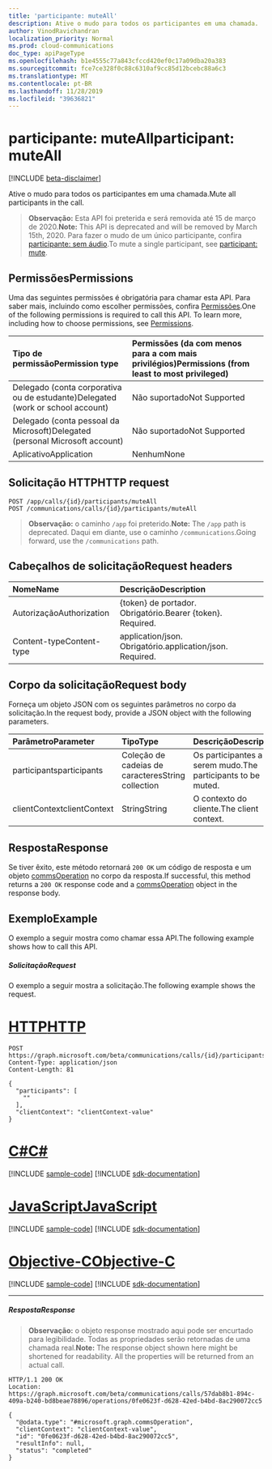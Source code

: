 ```yaml
---
title: 'participante: muteAll'
description: Ative o mudo para todos os participantes em uma chamada.
author: VinodRavichandran
localization_priority: Normal
ms.prod: cloud-communications
doc_type: apiPageType
ms.openlocfilehash: b1e4555c77a843cfccd420ef0c17a09dba20a383
ms.sourcegitcommit: fce7ce328f0c88c6310af9cc85d12bcebc88a6c3
ms.translationtype: MT
ms.contentlocale: pt-BR
ms.lasthandoff: 11/28/2019
ms.locfileid: "39636821"
---
```

# <a name="participant-muteall"></a><span data-ttu-id="5d132-103">participante: muteAll</span><span class="sxs-lookup"><span data-stu-id="5d132-103">participant: muteAll</span></span>

[!INCLUDE [beta-disclaimer](../../includes/beta-disclaimer.md)]

<span data-ttu-id="5d132-104">Ative o mudo para todos os participantes em uma chamada.</span><span class="sxs-lookup"><span data-stu-id="5d132-104">Mute all participants in the call.</span></span>

> <span data-ttu-id="5d132-105">**Observação:** Esta API foi preterida e será removida até 15 de março de 2020.</span><span class="sxs-lookup"><span data-stu-id="5d132-105">**Note:** This API is deprecated and will be removed by March 15th, 2020.</span></span> <span data-ttu-id="5d132-106">Para fazer o mudo de um único participante, confira [participante: sem áudio](participant-mute.md).</span><span class="sxs-lookup"><span data-stu-id="5d132-106">To mute a single participant, see [participant: mute](participant-mute.md).</span></span>


## <a name="permissions"></a><span data-ttu-id="5d132-107">Permissões</span><span class="sxs-lookup"><span data-stu-id="5d132-107">Permissions</span></span>
<span data-ttu-id="5d132-p102">Uma das seguintes permissões é obrigatória para chamar esta API. Para saber mais, incluindo como escolher permissões, confira [Permissões](/graph/permissions-reference).</span><span class="sxs-lookup"><span data-stu-id="5d132-p102">One of the following permissions is required to call this API. To learn more, including how to choose permissions, see [Permissions](/graph/permissions-reference).</span></span>

| <span data-ttu-id="5d132-110">Tipo de permissão</span><span class="sxs-lookup"><span data-stu-id="5d132-110">Permission type</span></span>                        | <span data-ttu-id="5d132-111">Permissões (da com menos para a com mais privilégios)</span><span class="sxs-lookup"><span data-stu-id="5d132-111">Permissions (from least to most privileged)</span></span> |
|:---------------------------------------|:--------------------------------------------|
| <span data-ttu-id="5d132-112">Delegado (conta corporativa ou de estudante)</span><span class="sxs-lookup"><span data-stu-id="5d132-112">Delegated (work or school account)</span></span>     | <span data-ttu-id="5d132-113">Não suportado</span><span class="sxs-lookup"><span data-stu-id="5d132-113">Not Supported</span></span>                               |
| <span data-ttu-id="5d132-114">Delegado (conta pessoal da Microsoft)</span><span class="sxs-lookup"><span data-stu-id="5d132-114">Delegated (personal Microsoft account)</span></span> | <span data-ttu-id="5d132-115">Não suportado</span><span class="sxs-lookup"><span data-stu-id="5d132-115">Not Supported</span></span>                               |
| <span data-ttu-id="5d132-116">Aplicativo</span><span class="sxs-lookup"><span data-stu-id="5d132-116">Application</span></span>                            | <span data-ttu-id="5d132-117">Nenhum</span><span class="sxs-lookup"><span data-stu-id="5d132-117">None</span></span>                                        |

## <a name="http-request"></a><span data-ttu-id="5d132-118">Solicitação HTTP</span><span class="sxs-lookup"><span data-stu-id="5d132-118">HTTP request</span></span>
<!-- { "blockType": "ignored" } -->
```http
POST /app/calls/{id}/participants/muteAll
POST /communications/calls/{id}/participants/muteAll
```
> <span data-ttu-id="5d132-119">**Observação:** o caminho `/app` foi preterido.</span><span class="sxs-lookup"><span data-stu-id="5d132-119">**Note:** The `/app` path is deprecated.</span></span> <span data-ttu-id="5d132-120">Daqui em diante, use o caminho `/communications`.</span><span class="sxs-lookup"><span data-stu-id="5d132-120">Going forward, use the `/communications` path.</span></span>

## <a name="request-headers"></a><span data-ttu-id="5d132-121">Cabeçalhos de solicitação</span><span class="sxs-lookup"><span data-stu-id="5d132-121">Request headers</span></span>
| <span data-ttu-id="5d132-122">Nome</span><span class="sxs-lookup"><span data-stu-id="5d132-122">Name</span></span>          | <span data-ttu-id="5d132-123">Descrição</span><span class="sxs-lookup"><span data-stu-id="5d132-123">Description</span></span>               |
|:--------------|:--------------------------|
| <span data-ttu-id="5d132-124">Autorização</span><span class="sxs-lookup"><span data-stu-id="5d132-124">Authorization</span></span> | <span data-ttu-id="5d132-p104">{token} de portador. Obrigatório.</span><span class="sxs-lookup"><span data-stu-id="5d132-p104">Bearer {token}. Required.</span></span> |
| <span data-ttu-id="5d132-127">Content-type</span><span class="sxs-lookup"><span data-stu-id="5d132-127">Content-type</span></span> | <span data-ttu-id="5d132-p105">application/json. Obrigatório.</span><span class="sxs-lookup"><span data-stu-id="5d132-p105">application/json. Required.</span></span> |

## <a name="request-body"></a><span data-ttu-id="5d132-130">Corpo da solicitação</span><span class="sxs-lookup"><span data-stu-id="5d132-130">Request body</span></span>
<span data-ttu-id="5d132-131">Forneça um objeto JSON com os seguintes parâmetros no corpo da solicitação.</span><span class="sxs-lookup"><span data-stu-id="5d132-131">In the request body, provide a JSON object with the following parameters.</span></span>

| <span data-ttu-id="5d132-132">Parâmetro</span><span class="sxs-lookup"><span data-stu-id="5d132-132">Parameter</span></span>      | <span data-ttu-id="5d132-133">Tipo</span><span class="sxs-lookup"><span data-stu-id="5d132-133">Type</span></span>    |<span data-ttu-id="5d132-134">Descrição</span><span class="sxs-lookup"><span data-stu-id="5d132-134">Description</span></span>|
|:---------------|:--------|:----------|
|<span data-ttu-id="5d132-135">participants</span><span class="sxs-lookup"><span data-stu-id="5d132-135">participants</span></span>|<span data-ttu-id="5d132-136">Coleção de cadeias de caracteres</span><span class="sxs-lookup"><span data-stu-id="5d132-136">String collection</span></span>|<span data-ttu-id="5d132-137">Os participantes a serem mudo.</span><span class="sxs-lookup"><span data-stu-id="5d132-137">The participants to be muted.</span></span>|
|<span data-ttu-id="5d132-138">clientContext</span><span class="sxs-lookup"><span data-stu-id="5d132-138">clientContext</span></span>|<span data-ttu-id="5d132-139">String</span><span class="sxs-lookup"><span data-stu-id="5d132-139">String</span></span>|<span data-ttu-id="5d132-140">O contexto do cliente.</span><span class="sxs-lookup"><span data-stu-id="5d132-140">The client context.</span></span>|

## <a name="response"></a><span data-ttu-id="5d132-141">Resposta</span><span class="sxs-lookup"><span data-stu-id="5d132-141">Response</span></span>
<span data-ttu-id="5d132-142">Se tiver êxito, este método retornará `200 OK` um código de resposta e um objeto [commsOperation](../resources/commsoperation.md) no corpo da resposta.</span><span class="sxs-lookup"><span data-stu-id="5d132-142">If successful, this method returns a `200 OK` response code and a [commsOperation](../resources/commsoperation.md) object in the response body.</span></span>

## <a name="example"></a><span data-ttu-id="5d132-143">Exemplo</span><span class="sxs-lookup"><span data-stu-id="5d132-143">Example</span></span>
<span data-ttu-id="5d132-144">O exemplo a seguir mostra como chamar essa API.</span><span class="sxs-lookup"><span data-stu-id="5d132-144">The following example shows how to call this API.</span></span>

##### <a name="request"></a><span data-ttu-id="5d132-145">Solicitação</span><span class="sxs-lookup"><span data-stu-id="5d132-145">Request</span></span>
<span data-ttu-id="5d132-146">O exemplo a seguir mostra a solicitação.</span><span class="sxs-lookup"><span data-stu-id="5d132-146">The following example shows the request.</span></span>

# <a name="httptabhttp"></a>[<span data-ttu-id="5d132-147">HTTP</span><span class="sxs-lookup"><span data-stu-id="5d132-147">HTTP</span></span>](#tab/http)
<!-- {
  "blockType": "request",
  "name": "participant-muteAll"
}-->
```http
POST https://graph.microsoft.com/beta/communications/calls/{id}/participants/muteAll
Content-Type: application/json
Content-Length: 81

{
  "participants": [
    ""
  ],
  "clientContext": "clientContext-value"
}
```
# <a name="ctabcsharp"></a>[<span data-ttu-id="5d132-148">C#</span><span class="sxs-lookup"><span data-stu-id="5d132-148">C#</span></span>](#tab/csharp)
[!INCLUDE [sample-code](../includes/snippets/csharp/participant-muteall-csharp-snippets.md)]
[!INCLUDE [sdk-documentation](../includes/snippets/snippets-sdk-documentation-link.md)]

# <a name="javascripttabjavascript"></a>[<span data-ttu-id="5d132-149">JavaScript</span><span class="sxs-lookup"><span data-stu-id="5d132-149">JavaScript</span></span>](#tab/javascript)
[!INCLUDE [sample-code](../includes/snippets/javascript/participant-muteall-javascript-snippets.md)]
[!INCLUDE [sdk-documentation](../includes/snippets/snippets-sdk-documentation-link.md)]

# <a name="objective-ctabobjc"></a>[<span data-ttu-id="5d132-150">Objective-C</span><span class="sxs-lookup"><span data-stu-id="5d132-150">Objective-C</span></span>](#tab/objc)
[!INCLUDE [sample-code](../includes/snippets/objc/participant-muteall-objc-snippets.md)]
[!INCLUDE [sdk-documentation](../includes/snippets/snippets-sdk-documentation-link.md)]

---


##### <a name="response"></a><span data-ttu-id="5d132-151">Resposta</span><span class="sxs-lookup"><span data-stu-id="5d132-151">Response</span></span>

> <span data-ttu-id="5d132-p106">**Observação:** o objeto response mostrado aqui pode ser encurtado para legibilidade. Todas as propriedades serão retornadas de uma chamada real.</span><span class="sxs-lookup"><span data-stu-id="5d132-p106">**Note:** The response object shown here might be shortened for readability. All the properties will be returned from an actual call.</span></span>

<!-- {
  "blockType": "response",
  "name": "participant-muteAll",
  "truncated": true,
  "@odata.type": "microsoft.graph.commsOperation"
} -->
```http
HTTP/1.1 200 OK
Location: https://graph.microsoft.com/beta/communications/calls/57dab8b1-894c-409a-b240-bd8beae78896/operations/0fe0623f-d628-42ed-b4bd-8ac290072cc5

{
  "@odata.type": "#microsoft.graph.commsOperation",
  "clientContext": "clientContext-value",
  "id": "0fe0623f-d628-42ed-b4bd-8ac290072cc5",
  "resultInfo": null,
  "status": "completed"
}
```

<!-- uuid: 8fcb5dbc-d5aa-4681-8e31-b001d5168d79
2015-10-25 14:57:30 UTC -->
<!--
{
  "type": "#page.annotation",
  "description": "participant: muteAll",
  "keywords": "",
  "section": "documentation",
  "tocPath": "",
  "suppressions": [
  ]
}
-->
